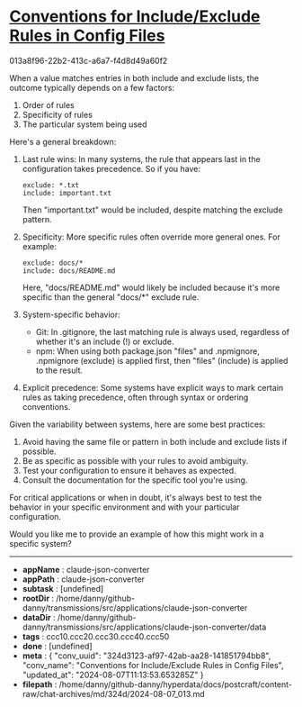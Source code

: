 # [Conventions for Include/Exclude Rules in Config Files](https://claude.ai/chat/324d3123-af97-42ab-aa28-141851794bb8)

013a8f96-22b2-413c-a6a7-f4d8d49a60f2

 When a value matches entries in both include and exclude lists, the outcome typically depends on a few factors:

1. Order of rules
2. Specificity of rules
3. The particular system being used

Here's a general breakdown:

1. Last rule wins:
   In many systems, the rule that appears last in the configuration takes precedence. So if you have:
   
   ```
   exclude: *.txt
   include: important.txt
   ```
   
   Then "important.txt" would be included, despite matching the exclude pattern.

2. Specificity:
   More specific rules often override more general ones. For example:
   
   ```
   exclude: docs/*
   include: docs/README.md
   ```
   
   Here, "docs/README.md" would likely be included because it's more specific than the general "docs/*" exclude rule.

3. System-specific behavior:
   - Git: In .gitignore, the last matching rule is always used, regardless of whether it's an include (!) or exclude.
   - npm: When using both package.json "files" and .npmignore, .npmignore (exclude) is applied first, then "files" (include) is applied to the result.

4. Explicit precedence:
   Some systems have explicit ways to mark certain rules as taking precedence, often through syntax or ordering conventions.

Given the variability between systems, here are some best practices:

1. Avoid having the same file or pattern in both include and exclude lists if possible.
2. Be as specific as possible with your rules to avoid ambiguity.
3. Test your configuration to ensure it behaves as expected.
4. Consult the documentation for the specific tool you're using.

For critical applications or when in doubt, it's always best to test the behavior in your specific environment and with your particular configuration.

Would you like me to provide an example of how this might work in a specific system?

---

* **appName** : claude-json-converter
* **appPath** : claude-json-converter
* **subtask** : [undefined]
* **rootDir** : /home/danny/github-danny/transmissions/src/applications/claude-json-converter
* **dataDir** : /home/danny/github-danny/transmissions/src/applications/claude-json-converter/data
* **tags** : ccc10.ccc20.ccc30.ccc40.ccc50
* **done** : [undefined]
* **meta** : {
  "conv_uuid": "324d3123-af97-42ab-aa28-141851794bb8",
  "conv_name": "Conventions for Include/Exclude Rules in Config Files",
  "updated_at": "2024-08-07T11:13:53.653285Z"
}
* **filepath** : /home/danny/github-danny/hyperdata/docs/postcraft/content-raw/chat-archives/md/324d/2024-08-07_013.md